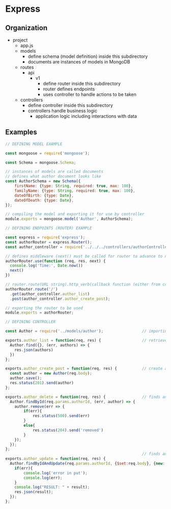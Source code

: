 # Express

## Organization

- project
  - app.js
  - models
    - define schema (model definition) inside this subdirectory
    - documents are instances of models in MongoDB
  - routes
    - api
      - v1
        - define router inside this subdirectory
        - router defines endpoints
        - uses controller to handle actions to be taken
  - controllers
    - define controller inside this subdirectory
    - controllers handle business logic
      - application logic including interactions with data

## Examples

```javascript
// DEFINING MODEL EXAMPLE

const mongoose = require('mongoose');

const Schema = mongoose.Schema;

// instances of models are called documents
// defines what author document looks like
const AuthorSchema = new Schema({
    firstName: {type: String, required: true, max: 100},
    familyName: {type: String, required: true, max: 100},
    dateOfBirth: {type: Date},
    dateOfDeath: {type: Date},
});

// compiling the model and exporting it for use by controller
module.exports = mongoose.model('Author', AuthorSchema);
```

```javascript
// DEFINING ENDPOINTS (ROUTER) EXAMPLE

const express = require('express');
const authorRouter = express.Router();                                        // creating a new router
const author_controller = require('../../../controllers/authorController');   // importing controller

// defines middleware (next() must be called for router to advance to next middleware/endpoint)
authorRouter.use(function (req, res, next) {
  console.log('Time:', Date.now())
  next()
})

// router.route(URL string).http_verb(callback function (either from controller or not))
authorRouter.route('/')
  .get(author_controller.author_list)  
  .post(author_controller.author_create_post);

// exporting the router to be used
module.exports = authorRouter;
```

```javascript
// DEFINING CONTROLLER

const Author = require('../models/author');                 // importing the model

exports.author_list = function(req, res) {                  // retrieve list of all Authors (for use with GET)
  Author.find({}, (err, authors) => {
    res.json(authors)
  })
};

exports.author_create_post = function(req, res) {           // create a new Author (for use with POST)  
  const author = new Author(req.body); 
  author.save();
  res.status(201).send(author) 
};

exports.author_delete = function(req, res) {                // finds and deletes an Author (for use with DELETE)
  Author.findById(req.params.authorId, (err, author) => {
    author.remove(err => {
        if(err){
            res.status(500).send(err)
        }
        else{
            res.status(204).send('removed')
        }
    });
  });
};
                                                            // finds an Author and performs an update (for use with PUT)
exports.author_update = function(req, res) {
  Author.findByIdAndUpdate(req.params.authorId, {$set:req.body}, {new: true}, function(err, result) {
    if(err){
        console.log('error in put');
        console.log(err);
    }
    console.log("RESULT: " + result);
    res.json(result);
  });
};
```
